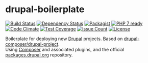 # drupal-boilerplate
[![Build Status](https://travis-ci.org/samyranavela/drupal-boilerplate.svg?branch=8.x)](https://travis-ci.org/samyranavela/drupal-boilerplate)
[![Dependency Status](https://www.versioneye.com/user/projects/5910794a9e070f0038ec76b3/badge.svg?style=flat-square)](https://www.versioneye.com/user/projects/5910794a9e070f0038ec76b3)
[![Packagist](https://img.shields.io/packagist/vpre/samyranavela/drupal-boilerplate.svg)](https://packagist.org/packages/samyranavela/drupal-boilerplate)
[![PHP 7 ready](https://php7ready.timesplinter.ch/samyranavela/drupal-boilerplate/8.x/badge.svg)](https://travis-ci.org/samyranavela/drupal-boilerplate)
[![Code Climate](https://codeclimate.com/github/samyranavela/drupal-boilerplate/badges/gpa.svg)](https://codeclimate.com/github/samyranavela/drupal-boilerplate)
[![Test Coverage](https://codeclimate.com/github/samyranavela/drupal-boilerplate/badges/coverage.svg)](https://codeclimate.com/github/samyranavela/drupal-boilerplate/coverage)
[![Issue Count](https://codeclimate.com/github/samyranavela/drupal-boilerplate/badges/issue_count.svg)](https://codeclimate.com/github/samyranavela/drupal-boilerplate)
[![License](https://poser.pugx.org/samyranavela/drupal-boilerplate/license)](https://github.com/samyranavela/drupal-boilerplate/blob/8.x/LICENSE)

Boilerplate for deploying new [Drupal](https://drupal.org/) projects.
Based on [drupal-composer/drupal-project](https://github.com/drupal-composer/drupal-project).  
Using [Composer](https://getcomposer.org/) and associated plugins, and the official [packages.drupal.org](http://drupal-composer.org/) repository.
